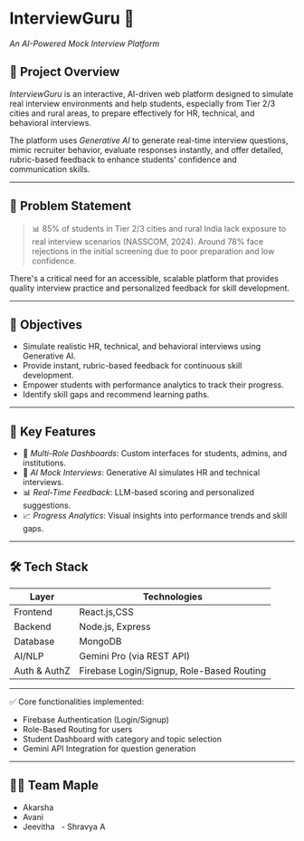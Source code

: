 # InterviewGuru 🎯
*An AI-Powered Mock Interview Platform*

## 🚀 Project Overview

*InterviewGuru* is an interactive, AI-driven web platform designed to simulate real interview environments and help students, especially from Tier 2/3 cities and rural areas, to prepare effectively for HR, technical, and behavioral interviews.

The platform uses *Generative AI* to generate real-time interview questions, mimic recruiter behavior, evaluate responses instantly, and offer detailed, rubric-based feedback to enhance students' confidence and communication skills.

---

## 🧠 Problem Statement

> 📊 85% of students in Tier 2/3 cities and rural India lack exposure to real interview scenarios (NASSCOM, 2024). Around 78% face rejections in the initial screening due to poor preparation and low confidence.

There's a critical need for an accessible, scalable platform that provides quality interview practice and personalized feedback for skill development.

---

## 🎯 Objectives

- Simulate realistic HR, technical, and behavioral interviews using Generative AI.
- Provide instant, rubric-based feedback for continuous skill development.
- Empower students with performance analytics to track their progress.
- Identify skill gaps and recommend learning paths.

---

## 🌟 Key Features

- 🔑 *Multi-Role Dashboards*: Custom interfaces for students, admins, and institutions.
- 🤖 *AI Mock Interviews*: Generative AI simulates HR and technical interviews.
- 📊 *Real-Time Feedback*: LLM-based scoring and personalized suggestions.
- 📈 *Progress Analytics*: Visual insights into performance trends and skill gaps.

---

## 🛠 Tech Stack

| Layer       | Technologies                            |
|-------------|------------------------------------------|
| Frontend    | React.js,CSS                             |
| Backend     | Node.js, Express                         |
| Database    | MongoDB                                  |
| AI/NLP      | Gemini Pro (via REST API)                |
| Auth & AuthZ| Firebase Login/Signup, Role-Based Routing|

---


✅ Core functionalities implemented:
- Firebase Authentication (Login/Signup)
- Role-Based Routing for users
- Student Dashboard with category and topic selection
- Gemini API Integration for question generation

---

## 👨‍💻 Team Maple

- Akarsha  
- Avani 
- Jeevitha  
- Shravya A

